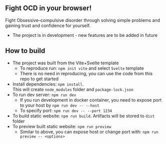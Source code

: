 ## Fight OCD in your browser!

Fight Obsessive–compulsive disorder through solving simple problems and gaining trust and confidence for yourself.

* The project is in development - new features are to be added in future

## How to build
* The project was built from the Vite+Svelte template
    * To reproduce run: `npm init vite` and select `Svelte` template
    * There is no need in reproducing, you can use the code from this repo to get started
* Install dependencies: `npm install`.<br>
  This will create `node_modules` folder and `package-lock.json`
* To run dev server: `npm run dev`
    * If you run development in docker container, you need to expose port to your host by `npm run dev -- --host`
    * To specify port: `npm run dev -- --port 1234`
* To build static website: `npm run build`. Artifacts will be stored to `dist` folder
* To preview built static website: `npm run preview`
    * Similar to above, you can expose host or change port with: `npm run preview -- <options>`
